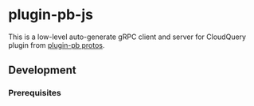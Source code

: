 # plugin-pb-js

This is a low-level auto-generate gRPC client and server for CloudQuery plugin from [plugin-pb protos](https://github.com/cloudquery/plugin-pb).

## Development

### Prerequisites

